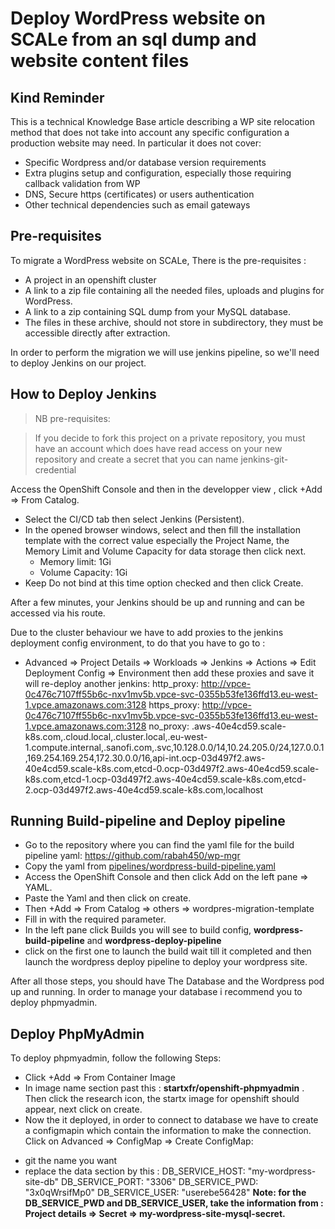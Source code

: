 # Deploy WordPress website on SCALe from an sql dump and website content files

## Kind Reminder

This is a technical Knowledge Base article describing a WP site relocation method that does not take into account any specific configuration a production website may need. In particular it does not cover:
* Specific Wordpress and/or database version requirements
* Extra plugins setup and configuration, especially those requiring callback validation from WP
* DNS,  Secure https (certificates) or users authentication
* Other technical dependencies such as email gateways




## Pre-requisites

To migrate a WordPress website on SCALe, There is the pre-requisites :

* A project in an openshift cluster
* A link to a zip file containing all the needed files, uploads and plugins for WordPress.
* A link to a zip containing SQL dump from your MySQL database.
* The files  in these archive, should not store in subdirectory, they must be accessible directly after extraction.

In order to perform the migration we will use jenkins pipeline, so we'll need to deploy Jenkins on our project.

## How to Deploy Jenkins

> NB 
>pre-requisites:

>If you decide to fork this project on a private repository, you must have an account which does have read access on your new repository and create a secret that you can name jenkins-git-credential 

Access the OpenShift Console and then in the developper view , click +Add => From Catalog.
* Select the CI/CD tab then select Jenkins (Persistent).
* In the opened browser windows, select and then fill the installation template with the correct value especially the Project Name, the Memory Limit and Volume Capacity for data storage then click next.
    * Memory limit: 1Gi
    * Volume Capacity: 1Gi
* Keep Do not bind at this time option checked and then click Create.

After a few minutes, your Jenkins should be up and running and can be accessed via his route. 

Due to the cluster behaviour we have to add proxies to the jenkins deployment config environment, to do that you have to go  to :
- Advanced => Project Details => Workloads => Jenkins => Actions => Edit Deployment Config => Environment
then add these proxies and save it will re-deploy another jenkins: 
http_proxy:    http://vpce-0c476c7107ff55b6c-nxv1mv5b.vpce-svc-0355b53fe136ffd13.eu-west-1.vpce.amazonaws.com:3128
https_proxy:  http://vpce-0c476c7107ff55b6c-nxv1mv5b.vpce-svc-0355b53fe136ffd13.eu-west-1.vpce.amazonaws.com:3128
no_proxy:   .aws-40e4cd59.scale-k8s.com,.cloud.local,.cluster.local,.eu-west-1.compute.internal,.sanofi.com,.svc,10.128.0.0/14,10.24.205.0/24,127.0.0.1,169.254.169.254,172.30.0.0/16,api-int.ocp-03d497f2.aws-40e4cd59.scale-k8s.com,etcd-0.ocp-03d497f2.aws-40e4cd59.scale-k8s.com,etcd-1.ocp-03d497f2.aws-40e4cd59.scale-k8s.com,etcd-2.ocp-03d497f2.aws-40e4cd59.scale-k8s.com,localhost

## Running Build-pipeline and Deploy pipeline 

* Go to the repository where you can find the  yaml file for the build pipeline yaml: https://github.com/rabah450/wp-mgr
* Copy the yaml from [pipelines/wordpress-build-pipeline.yaml](https://github.com/rabah450/wp-mgr/blob/master/pipeline/wordpress-build-pipeline.yaml)
* Access the OpenShift Console and then click Add on the left pane => YAML.
* Paste the Yaml and then click on create.
* Then +Add => From Catalog => others => wordpres-migration-template
* Fill in with the required parameter.
* In the left pane click Builds you will see to build config, **wordpress-build-pipeline** and **wordpress-deploy-pipeline**
* click on the first one to launch the build wait till it completed and then launch the wordpress deploy pipeline to deploy your wordpress site.

After all those steps, you should have The Database and the Wordpress pod up and running. In order to manage your database i recommend you to deploy phpmyadmin.

## Deploy PhpMyAdmin

To deploy phpmyadmin, follow the following Steps:
* Click +Add => From Container Image
* In image name section past this : **startxfr/openshift-phpmyadmin** . Then click the research icon, the startx image for openshift should appear, next click on create.
* Now the it deployed, in order to connect to database we have to create a configmapin which contain the information to make the connection.
Click on Advanced => ConfigMap => Create ConfigMap:
 - git the name you want 
 - replace the data section by this :
      DB_SERVICE_HOST: "my-wordpress-site-db"
      DB_SERVICE_PORT: "3306"
      DB_SERVICE_PWD: "3x0qWrsifMp0"
      DB_SERVICE_USER: "userebe56428"
**Note: for the DB_SERVICE_PWD and DB_SERVICE_USER, take the information from : Project details => Secret => my-wordpress-site-mysql-secret.**


